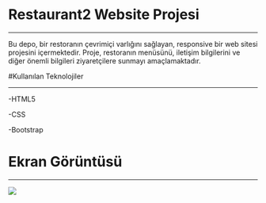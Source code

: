 # Restaurant2 Website Projesi <br>
<hr>
Bu depo, bir restoranın çevrimiçi varlığını sağlayan, responsive bir web sitesi projesini içermektedir. Proje, restoranın menüsünü, iletişim bilgilerini ve diğer önemli bilgileri ziyaretçilere sunmayı amaçlamaktadır.<br>

#Kullanılan Teknolojiler<br>
<hr>

-HTML5 <br>

-CSS <br>

-Bootstrap <br>

# Ekran Görüntüsü <br>
<hr>

![](images/Sushi.gif)
